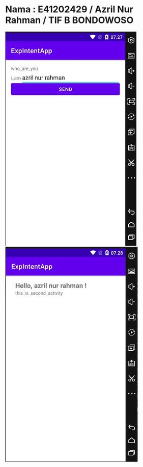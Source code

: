 # Nama : E41202429 / Azril Nur Rahman / TIF B BONDOWOSO

<img src="images/images1.jpg">

<img src="images/images2.jpg">
